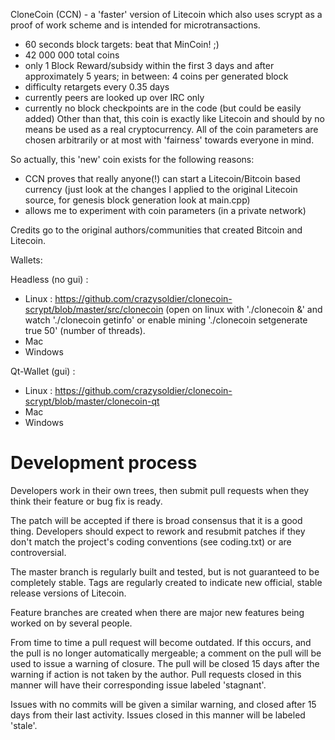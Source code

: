CloneCoin (CCN) - a 'faster' version of Litecoin which also uses scrypt
as a proof of work scheme and is intended for microtransactions.
 - 60 seconds block targets: beat that MinCoin! ;)
 - 42 000 000 total coins
 - only 1 Block Reward/subsidy within the first 3 days and after approximately 5 years;
    in between: 4 coins per generated block
 - difficulty retargets every 0.35 days
 - currently peers are looked up over IRC only
 - currently no block checkpoints are in the code (but could be easily
   added)
Other than that, this coin is exactly like Litecoin and should by no
means be used as a real cryptocurrency. All of the coin parameters
are chosen arbitrarily or at most with 'fairness' towards everyone in mind.

So actually, this 'new' coin exists for the following reasons:
 - CCN proves that really anyone(!) can start a Litecoin/Bitcoin based currency
    (just look at the changes I applied to the original Litecoin source,
     for genesis block generation look at main.cpp)
 - allows me to experiment with coin parameters (in a private network)

 Credits go to the original authors/communities that created Bitcoin and Litecoin.
 
 Wallets:

Headless (no gui) :
- Linux : https://github.com/crazysoldier/clonecoin-scrypt/blob/master/src/clonecoin (open on linux with './clonecoin &' and watch './clonecoin getinfo' or enable mining './clonecoin setgenerate true 50' (number of threads).
- Mac
- Windows

Qt-Wallet (gui) :
- Linux : https://github.com/crazysoldier/clonecoin-scrypt/blob/master/clonecoin-qt
- Mac
- Windows

Development process
===================

Developers work in their own trees, then submit pull requests when
they think their feature or bug fix is ready.

The patch will be accepted if there is broad consensus that it is a
good thing.  Developers should expect to rework and resubmit patches
if they don't match the project's coding conventions (see coding.txt)
or are controversial.

The master branch is regularly built and tested, but is not guaranteed
to be completely stable. Tags are regularly created to indicate new
official, stable release versions of Litecoin.

Feature branches are created when there are major new features being
worked on by several people.

From time to time a pull request will become outdated. If this occurs, and
the pull is no longer automatically mergeable; a comment on the pull will
be used to issue a warning of closure. The pull will be closed 15 days
after the warning if action is not taken by the author. Pull requests closed
in this manner will have their corresponding issue labeled 'stagnant'.

Issues with no commits will be given a similar warning, and closed after
15 days from their last activity. Issues closed in this manner will be
labeled 'stale'.
